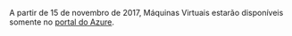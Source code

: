 A partir de 15 de novembro de 2017, Máquinas Virtuais estarão disponíveis somente no [portal do Azure](https://portal.azure.com). 